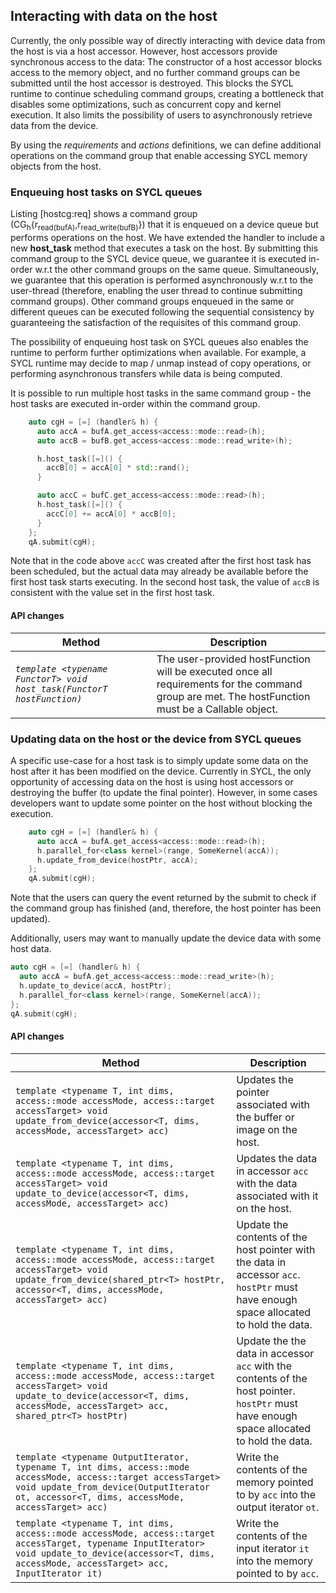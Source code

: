## Interacting with data on the host

Currently, the only possible way of directly interacting with device
data from the host is via a host accessor. However, host accessors
provide synchronous access to the data: The constructor of a host
accessor blocks access to the memory object, and no further command
groups can be submitted until the host accessor is destroyed. This
blocks the SYCL runtime to continue scheduling command groups, creating
a bottleneck that disables some optimizations, such as concurrent copy
and kernel execution. It also limits the possibility of users to asynchronously
retrieve data from the device.

By using the *requirements* and *actions* definitions,
we can define additional operations on the command group that
enable accessing SYCL memory objects from the host.

### Enqueuing host tasks on SYCL queues

Listing [hostcg:req] shows a command group
(CG<sub>h</sub>{r<sub>read(bufA)</sub>,r<sub>read_write(bufB)</sub>}) that it is enqueued on a device queue but
performs operations on the host. We have extended the handler to include
a new **host\_task** method that executes a task on the host. By
submitting this command group to the SYCL device queue, we guarantee it is
executed in-order w.r.t the other command groups on the same queue.
Simultaneously, we guarantee that this operation is performed
asynchronously w.r.t to the user-thread (therefore, enabling the user
thread to continue submitting command groups).
Other command groups enqueued in the same or different queues
can be executed following the sequential consistency by guaranteeing the
satisfaction of the requisites of this command group.

The possibility of enqueuing host task on SYCL queues also enables the
runtime to perform further optimizations when available.
For example, a SYCL runtime may decide to map / unmap instead of copy operations,
or  performing asynchronous transfers while data is being computed.

It is possible to run multiple host tasks in the same command group - the host
tasks are executed in-order within the command group.

```cpp
    auto cgH = [=] (handler& h) {
      auto accA = bufA.get_access<access::mode::read>(h);
      auto accB = bufB.get_access<access::mode::read_write>(h);

      h.host_task([=]() {
        accB[0] = accA[0] * std::rand();
      }

      auto accC = bufC.get_access<access::mode::read>(h);
      h.host_task([=]() {
        accC[0] += accA[0] * accB[0];
      }
    };
    qA.submit(cgH);
```

Note that in the code above `accC` was created after the first host task has
been scheduled, but the actual data may already be available before the first
host task starts executing. In the second host task, the value of `accB` is
consistent with the value set in the first host task.

#### API changes

| Method | Description |
|--------|-------------|
| *`template <typename FunctorT> void host_task(FunctorT hostFunction)`* | The user-provided hostFunction will be executed once all requirements for the command group are met. The hostFunction must be a Callable object. |

### Updating data on the host or the device from SYCL queues

A specific use-case for a host task is to simply update some data on
the host after it has been modified on the device.
Currently in SYCL, the only opportunity of accessing data on the host is using
host accessors or destroying the buffer (to update the final pointer).
However, in some cases developers want to update some pointer on the host
without blocking the execution.

```cpp
    auto cgH = [=] (handler& h) {
      auto accA = bufA.get_access<access::mode::read>(h);
      h.parallel_for<class kernel>(range, SomeKernel(accA));
      h.update_from_device(hostPtr, accA);
    };
    qA.submit(cgH);
```

Note that the users can query the event returned by the submit to check if the
command group has finished (and, therefore, the host pointer has been updated).

Additionally, users may want to manually update the device data with some host
data.

```cpp
auto cgH = [=] (handler& h) {
  auto accA = bufA.get_access<access::mode::read_write>(h);
  h.update_to_device(accA, hostPtr);
  h.parallel_for<class kernel>(range, SomeKernel(accA));
};
qA.submit(cgH);
```

#### API changes

| Method | Description |
|--------|-------------|
| `template <typename T, int dims, access::mode accessMode, access::target accessTarget> void update_from_device(accessor<T, dims, accessMode, accessTarget> acc)`  | Updates the pointer associated with the buffer or image on the host. |
| `template <typename T, int dims, access::mode accessMode, access::target accessTarget> void update_to_device(accessor<T, dims, accessMode, accessTarget> acc)`  | Updates the data in accessor `acc` with the data associated with it on the host. |
| `template <typename T, int dims, access::mode accessMode, access::target accessTarget> void update_from_device(shared_ptr<T> hostPtr, accessor<T, dims, accessMode, accessTarget> acc)`  | Update the contents of the host pointer with the data in accessor `acc`. `hostPtr` must have enough space allocated to hold the data. |
| `template <typename T, int dims, access::mode accessMode, access::target accessTarget> void update_to_device(accessor<T, dims, accessMode, accessTarget> acc, shared_ptr<T> hostPtr)` | Update the the data in accessor `acc` with the contents of the host pointer. `hostPtr` must have enough space allocated to hold the data. |
| `template <typename OutputIterator, typename T, int dims, access::mode accessMode, access::target accessTarget> void update_from_device(OutputIterator ot, accessor<T, dims, accessMode, accessTarget> acc)` | Write the contents of the memory pointed to by `acc` into the output iterator `ot`.  |
| `template <typename T, int dims, access::mode accessMode, access::target accessTarget, typename InputIterator> void update_to_device(accessor<T, dims, accessMode, accessTarget> acc, InputIterator it)` | Write the contents of the input iterator `it` into the memory pointed to by `acc`.  |
